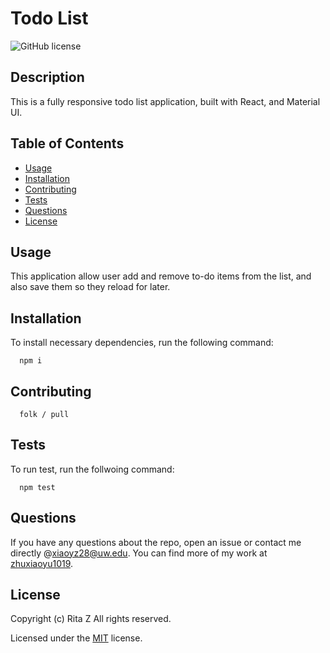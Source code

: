 # Todo List

![GitHub license](https://img.shields.io/badge/License-MIT-lightgrey.svg)

## Description

This is a fully responsive todo list application, built with React, and Material UI.

## Table of Contents

- [Usage](#usage)
- [Installation](#installation)
- [Contributing](#contributing)
- [Tests](#tests)
- [Questions](#questions)
- [License](#license)

## Usage

This application allow user add and remove to-do items from the list, and also save them so they reload for later.

## Installation

To install necessary dependencies, run the following command:

      npm i

## Contributing

      folk / pull

## Tests

To run test, run the follwoing command:

      npm test

## Questions

If you have any questions about the repo, open an issue or contact me directly @[xiaoyz28@uw.edu](xiaoyz28@uw.edu). You can find more of my work at [zhuxiaoyu1019](https://github.com/zhuxiaoyu1019).

## License

Copyright (c) Rita Z All rights reserved.

Licensed under the [MIT](https://choosealicense.com/licenses/mit/) license.

